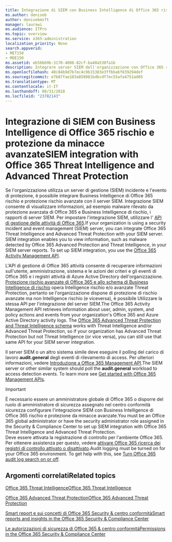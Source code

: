 ```yaml
---
title: Integrazione di SIEM con Business Intelligence di Office 365 rischio e protezione da minacce avanzate
ms.author: deniseb
author: denisebmsft
manager: laurawi
ms.audience: ITPro
ms.topic: overview
ms.service: o365-administration
localization_priority: None
search.appverid:
- MET150
- MOE150
ms.assetid: eb56b69b-3170-4086-82cf-ba40a530fa1b
description: Integrare server SIEM dell'organizzazione con Office 365 rischio Intelligence e avanzate di protezione Threat con l'API di Gestione attività di Office 365.
ms.openlocfilehash: 40c84b9d7b7ec4c9b15383e3ffbbabf839294def
ms.sourcegitcommit: e7b87fae103a858981bdbcdf7ec55afa4751ad05
ms.translationtype: MT
ms.contentlocale: it-IT
ms.lasthandoff: 08/31/2018
ms.locfileid: "23782143"
---
```

# <a name="siem-integration-with-office-365-threat-intelligence-and-advanced-threat-protection"></a><span data-ttu-id="13b01-103">Integrazione di SIEM con Business Intelligence di Office 365 rischio e protezione da minacce avanzate</span><span class="sxs-lookup"><span data-stu-id="13b01-103">SIEM integration with Office 365 Threat Intelligence and Advanced Threat Protection</span></span>

<span data-ttu-id="13b01-p101">Se l'organizzazione utilizza un server di gestione (SIEM) incidente e l'evento di protezione, è possibile integrare Business Intelligence di Office 365 rischio e protezione rischio avanzate con il server SIEM. Integrazione SIEM consente di visualizzare informazioni, ad esempio malware rilevato da protezione avanzata di Office 365 e Business Intelligence di rischio, i rapporti di server SIEM. Per impostare l'integrazione SIEM, utilizzare l' [API di gestione delle attività di Office 365](https://docs.microsoft.com/office/office-365-management-api/office-365-management-activity-api-reference).</span><span class="sxs-lookup"><span data-stu-id="13b01-p101">If your organization is using a security incident and event management (SIEM) server, you can integrate Office 365 Threat Intelligence and Advanced Threat Protection with your SIEM server. SIEM integration enables you to view information, such as malware detected by Office 365 Advanced Protection and Threat Intelligence, in your SIEM server reports. To set up SIEM integration, you use the [Office 365 Activity Management API](https://docs.microsoft.com/office/office-365-management-api/office-365-management-activity-api-reference).</span></span> 

<span data-ttu-id="13b01-p102">L'API di gestione di Office 365 attività consente di recuperare informazioni sull'utente, amministrazione, sistema e le azioni dei criteri e gli eventi di Office 365 e i registri attività di Azure Active Directory dell'organizzazione. [Protezione rischio avanzate di Office 365 e allo schema di Business Intelligence di rischio](https://docs.microsoft.com/office/office-365-management-api/office-365-management-activity-api-schema#office-365-advanced-threat-protection-and-threat-intelligence-schema) opera Intelligence rischio e/o avanzate Threat Protection, pertanto se l'organizzazione dispone di protezione di rischio avanzate ma non Intelligence rischio (e viceversa), è possibile Utilizzare la stessa API per l'integrazione del server SIEM.</span><span class="sxs-lookup"><span data-stu-id="13b01-p102">The Office 365 Activity Management API retrieves information about user, admin, system, and policy actions and events from your organization's Office 365 and Azure Active Directory activity logs. The [Office 365 Advanced Threat Protection and Threat Intelligence schema](https://docs.microsoft.com/office/office-365-management-api/office-365-management-activity-api-schema#office-365-advanced-threat-protection-and-threat-intelligence-schema) works with Threat Intelligence and/or Advanced Threat Protection, so if your organization has Advanced Threat Protection but not Threat Intelligence (or vice versa), you can still use that same API for your SIEM server integration.</span></span> 

<span data-ttu-id="13b01-p103">Il server SIEM o un altro sistema simile deve eseguire il polling del carico di lavoro **audit.general** degli eventi di rilevamento di access. Per ulteriori informazioni, vedere [Introduzione a Office 365 Management API](https://docs.microsoft.com/office/office-365-management-api/get-started-with-office-365-management-apis).</span><span class="sxs-lookup"><span data-stu-id="13b01-p103">The SIEM server or other similar system should poll the **audit.general** workload to access detection events. To learn more see [Get started with Office 365 Management APIs](https://docs.microsoft.com/office/office-365-management-api/get-started-with-office-365-management-apis).</span></span> 

> [!IMPORTANT]
> <span data-ttu-id="13b01-111">È necessario essere un amministratore globale di Office 365 o disporre del ruolo di amministratore di sicurezza assegnato nel centro conformità sicurezza configurare l'integrazione SIEM con Business Intelligence di Office 365 rischio e protezione da minacce avanzate.</span><span class="sxs-lookup"><span data-stu-id="13b01-111">You must be an Office 365 global administrator or have the security administrator role assigned in the Security & Compliance Center to set up SIEM integration with Office 365 Threat Intelligence and Advanced Threat Protection.</span></span></br><span data-ttu-id="13b01-p104">Deve essere attivata la registrazione di controllo per l'ambiente Office 365. Per ottenere assistenza per questo, vedere [attivare Office 365 ricerca dei registri di controllo attivato o disattivato](turn-audit-log-search-on-or-off.md).</span><span class="sxs-lookup"><span data-stu-id="13b01-p104">Audit logging must be turned on for your Office 365 environment. To get help with this, see [Turn Office 365 audit log search on or off](turn-audit-log-search-on-or-off.md).</span></span>

## <a name="related-topics"></a><span data-ttu-id="13b01-114">Argomenti correlati</span><span class="sxs-lookup"><span data-stu-id="13b01-114">Related topics</span></span>

[<span data-ttu-id="13b01-115">Office 365 Threat Intelligence</span><span class="sxs-lookup"><span data-stu-id="13b01-115">Office 365 Threat Intelligence</span></span>](office-365-ti.md)

[<span data-ttu-id="13b01-116">Office 365 Advanced Threat Protection</span><span class="sxs-lookup"><span data-stu-id="13b01-116">Office 365 Advanced Threat Protection</span></span>](office-365-atp.md)

[<span data-ttu-id="13b01-117">Smart report e sui concetti di Office 365 Security &amp; centro conformità</span><span class="sxs-lookup"><span data-stu-id="13b01-117">Smart reports and insights in the Office 365 Security &amp; Compliance Center</span></span>](reports-and-insights-in-security-and-compliance.md)
  
[<span data-ttu-id="13b01-118">Le autorizzazioni di sicurezza di Office 365 &amp; centro conformità</span><span class="sxs-lookup"><span data-stu-id="13b01-118">Permissions in the Office 365 Security &amp; Compliance Center</span></span>](permissions-in-the-security-and-compliance-center.md)
  


